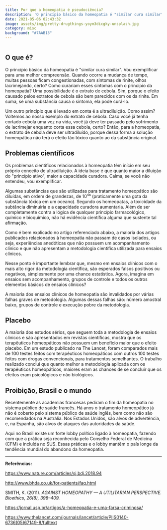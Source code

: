 ```yaml
---
title: Por que a homeopatia é pseudociência?
description: 'O princípio básico da homeopatia é "similar cura similar". '
date: 2021-05-06 02:43:32
image: assets/img/pretty-drugthings-yoym3dicgky-unsplash.jpg
category: misc
background: "#7AAB13"
---
```

![]()

## O que é?

O princípio básico da homeopatia é "similar cura similar". Vou exemplificar para uma melhor compreensão. Quando ocorre a mudança de tempo, muitas pessoas ficam congestionadas, com sintomas de rinite, olhos lacrimejando, certo? Como curariam esses sintomas com o princípio da homeopatia? Uma possibilidade é o extrato de cebola. Sim, porque o efeito causado pelos extratos de cebola são bem parecidos com os da rinite. Em suma, se uma substância causa o sintoma, ela pode curá-lo.

Um outro princípio que é levado em conta é a ultradiluição. Como assim? Voltemos ao nosso exemplo do extrato de cebola. Caso você já tenha cortado cebola uma vez na vida, você já deve ter passado pelo sofrimento de lacrimejar enquanto corta essa cebola, certo? Então, para a homeopatia, o extrato de cebola deve ser ultradiluído, porque dessa forma a solução homeopática não terá o efeito tão tóxico quanto ao da substância original.

## Problemas científicos

Os problemas científicos relacionados à homeopatia têm início em seu próprio conceito de ultradiluição. A ideia base é que quanto maior a diluição do "princípio ativo", maior a capacidade curadora. Calma, se você não entendeu, vou exemplificar.

Algumas substâncias que são utilizadas para tratamento homeopático são diluídas, em ordem de grandezas, de 10³⁰ (praticamente uma gota da substância tóxica em um oceano). Segundo os homeopatas, a toxicidade da subtância diminuiria e a capacidade curadora aumentaria. Além de ser completamente contra a lógica de qualquer princípio farmacológico, químico e bioquímico, não há evidência científica alguma que sustente tal afirmação.

Como é bem explicado no artigo referenciado abaixo, a maioria dos artigos publicados relacionados à homeopatia não passam de casos isolados, ou seja, experiências anedóticas que não possuem um acompanhamento clínico e que não apresentam a metodologia científica utilizada para ensaios clínicos.

Nesse ponto é importante lembrar que, mesmo em ensaios clínicos com o mais alto rigor da metodologia científica, são esperados falsos positivos ou negativos, simplesmente por uma chance estatística. Agora, imagina em ensaios sem acompanhamento, grupos de controle e todos os outros elementos básicos de ensaios clínicos?

A maioria dos ensaios clínicos de homeopatia são invalidados por várias falhas graves de metodologia. Algumas dessas falhas são: número amostral baixo, grupos de controle e execução pobre da metodologia.

## Placebo

A maioria dos estudos sérios, que seguem toda a metodologia de ensaios clínicos e são apresentados em revistas científicas, mostra que os terapêuticos homeopáticos não possuem um benefício maior que o efeito placebo. Em um estudo publicado na The Lancet, foram comparados mais de 100 testes feitos com terapêuticos homeopáticos com outros 100 testes feitos com drogas convencionais, para tratamentos semelhantes. O trabalho realizado conclui que quanto melhor a metodologia aplicada com os terapêuticos homeopáticos, maiores eram as chances de se concluir que os efeitos eram psicológicos e não biológicos.

## Proibição, Brasil e o mundo

Recentemente as academias francesas pediram o fim da homeopatia no sistema público de saúde francês. Há anos o tratamento homeopático já não é coberto pelo sistema público de saúde inglês, bem como não são recomendados na Austrália. Nos Estados Unidos, são alvos de advertência, e, na Espanha, são alvos de ataques das autoridades da saúde.

Aqui no Brasil existe um forte lobby político ligado à homeopatia, fazendo com que a prática seja reconhecida pelo Conselho Federal de Medicina (CFM) e incluída no SUS. Essas práticas e o lobby mantêm o país longe da tendência mundial do abandono da homeopatia.

- - -

**Referências:**

[](https://www.nature.com/articles/sj.bdj.2018.94)<https://www.nature.com/articles/sj.bdj.2018.94>

[](http://www.bhda.co.uk/for-patients/faq.html)<http://www.bhda.co.uk/for-patients/faq.html>

SMITH, K. (2011). *AGAINST HOMEOPATHY — A UTILITARIAN PERSPECTIVE. Bioethics, 26(8), 398–409.*

[](https://jornal.usp.br/artigos/a-homeopatia-e-uma-farsa-criminosa/)<https://jornal.usp.br/artigos/a-homeopatia-e-uma-farsa-criminosa/>

[](https://www.thelancet.com/journals/lancet/article/PIIS0140-6736(05)67149-8/fulltext)<https://www.thelancet.com/journals/lancet/article/PIIS0140-6736(05)67149-8/fulltext>